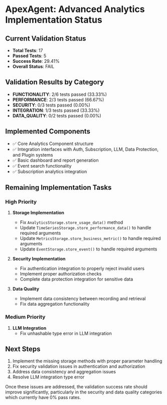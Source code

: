 # ApexAgent: Advanced Analytics Implementation Status

## Current Validation Status
- **Total Tests**: 17
- **Passed Tests**: 5
- **Success Rate**: 29.41%
- **Overall Status**: FAIL

## Validation Results by Category
- **FUNCTIONALITY**: 2/6 tests passed (33.33%)
- **PERFORMANCE**: 2/3 tests passed (66.67%)
- **SECURITY**: 0/3 tests passed (0.00%)
- **INTEGRATION**: 1/3 tests passed (33.33%)
- **DATA_QUALITY**: 0/2 tests passed (0.00%)

## Implemented Components
- ✅ Core Analytics Component structure
- ✅ Integration interfaces with Auth, Subscription, LLM, Data Protection, and Plugin systems
- ✅ Basic dashboard and report generation
- ✅ Event search functionality
- ✅ Subscription analytics integration

## Remaining Implementation Tasks

### High Priority
1. **Storage Implementation**
   - Fix `AnalyticsStorage.store_usage_data()` method
   - Update `TimeSeriesStorage.store_performance_data()` to handle required arguments
   - Update `MetricsStorage.store_business_metric()` to handle required arguments
   - Update `EventStorage.store_event()` to handle required arguments

2. **Security Implementation**
   - Fix authentication integration to properly reject invalid users
   - Implement proper authorization checks
   - Complete data protection integration for sensitive data

3. **Data Quality**
   - Implement data consistency between recording and retrieval
   - Fix data aggregation functionality

### Medium Priority
1. **LLM Integration**
   - Fix unhashable type error in LLM integration

## Next Steps
1. Implement the missing storage methods with proper parameter handling
2. Fix security validation issues in authentication and authorization
3. Address data consistency and aggregation issues
4. Resolve LLM integration type error

Once these issues are addressed, the validation success rate should improve significantly, particularly in the security and data quality categories which currently have 0% pass rates.
